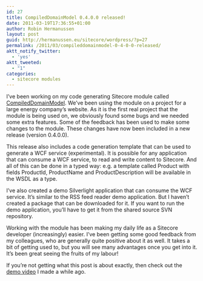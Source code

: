 ```yaml
---
id: 27
title: CompiledDomainModel 0.4.0.0 released!
date: 2011-03-19T17:36:55+01:00
author: Robin Hermanussen
layout: post
guid: http://hermanussen.eu/sitecore/wordpress/?p=27
permalink: /2011/03/compileddomainmodel-0-4-0-0-released/
aktt_notify_twitter:
  - 'yes'
aktt_tweeted:
  - "1"
categories:
  - sitecore modules
---
```

I&#8217;ve been working on my code generating Sitecore module called <a href="http://trac.sitecore.net/CompiledDomainModel/wiki" onclick="javascript:_gaq.push(['_trackEvent','outbound-article','http://trac.sitecore.net']);">CompiledDomainModel</a>. We&#8217;ve been using the module on a project for a large energy company&#8217;s website. As it is the first real project that the module is being used on, we obviously found some bugs and we needed some extra features. Some of the feedback has been used to make some changes to the module. These changes have now been included in a new release (version 0.4.0.0).

This release also includes a code generation template that can be used to generate a WCF service (experimental). It is possible for any application that can consume a WCF service, to read and write content to Sitecore. And all of this can be done in a typed way: e.g. a template called Product with fields ProductId, ProductName and ProductDescription will be available in the WSDL as a type.

I&#8217;ve also created a demo Silverlight application that can consume the WCF service. It&#8217;s similar to the RSS feed reader demo application. But I haven&#8217;t created a package that can be downloaded for it. If you want to run the demo application, you&#8217;ll have to get it from the shared source SVN repository.

Working with the module has been making my daily life as a Sitecore developer (increasingly) easier. I&#8217;ve been getting some good feedback from my colleagues, who are generally quite positive about it as well. It takes a bit of getting used to, but you will see many advantages once you get into it. It&#8217;s been great seeing the fruits of my labour!

If you&#8217;re not getting what this post is about exactly, then check out the <a title="CDM demo video" href="http://www.youtube.com/watch?v=ApngdILYpkA" onclick="javascript:_gaq.push(['_trackEvent','outbound-article','http://www.youtube.com']);">demo video</a> I made a while ago.